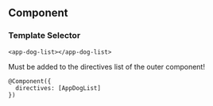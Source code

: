 ## Component

### Template Selector

```
<app-dog-list></app-dog-list>
```

Must be added to the directives list of the outer component!
```
@Component({
  directives: [AppDogList]
})
```
